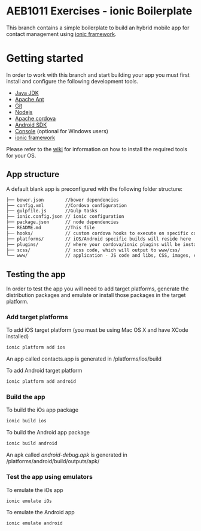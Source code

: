 # AEB1011 Exercises - ionic Boilerplate
This branch contains a simple boilerplate to build an hybrid mobile app for contact management using [ionic framework](http://ionicframework.com/).

# Getting started
In order to work with this branch and start building your app you must first install and configure the following development tools.

* [Java JDK](http://www.oracle.com/technetwork/java/javase/downloads/index.html)
* [Apache Ant](http://ant.apache.org/)
* [Git](https://git-scm.com/downloads)
* [Nodejs](https://nodejs.org/en/)
* [Apache cordova](https://cordova.apache.org/)
* [Android SDK](https://developer.android.com/studio/index.html)
* [Console](https://sourceforge.net/projects/console/) (optional for Windows users)
* [ionic framework](http://ionicframework.com/)

Please refer to the [wiki](https://github.com/haxdai/AEB1011Exercises/wiki/Development-Tools) for information on how to install the required tools for your OS.

## App structure
A default blank app is preconfigured with the following folder structure:

````bash
├── bower.json        //bower dependencies
├── config.xml        //Cordova configuration
├── gulpfile.js       //Gulp tasks
├── ionic.config.json // ionic configuration
├── package.json      // node dependencies
├── README.md         //This file
├── hooks/            // custom cordova hooks to execute on specific commands 
├── platforms/        // iOS/Android specific builds will reside here
├── plugins/          // where your cordova/ionic plugins will be installed
├── scss/             // scss code, which will output to www/css/
└── www/              // application - JS code and libs, CSS, images, etc.
````
## Testing the app
In order to test the app you will need to add target platforms, generate the distribution packages and emulate or install those packages in the target platform.

### Add target platforms

To add iOS target platform (you must be using Mac OS X and have XCode installed)
````sh
ionic platform add ios
````

An app called contacts.app is generated in /platforms/ios/build

To add Android target platform
````sh
ionic platform add android
````

### Build the app

To build the iOs app package

````sh
ionic build ios
````

To build the Android app package

````sh
ionic build android
````

An apk called _android-debug.apk_ is generated in /platforms/android/build/outputs/apk/

### Test the app using emulators

To emulate the iOs app

````sh
ionic emulate iOs
````

To emulate the Android app

````sh
ionic emulate android
````